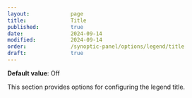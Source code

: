```yaml
---
layout:             page
title:              Title
published:          true
date:               2024-09-14
modified:           2024-09-14
order:              /synoptic-panel/options/legend/title
draft:              true
---
```


**Default value**: Off

This section provides options for configuring the legend title.